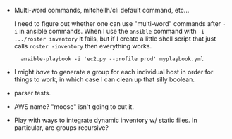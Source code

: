 - Multi-word commands, mitchellh/cli default command, etc...

  I need to figure out whether one can use "multi-word" commands after
  `-i` in ansible commands.  When I use the `ansible` command with `-i
  .../roster inventory` it fails, but if I create a little shell
  script that just calls `roster -inventory` then everything works.

        ansible-playbook -i 'ec2.py --profile prod' myplaybook.yml

- I might *have* to generate a group for each individual host in order
  for things to work, in which case I can clean up that silly boolean.

- parser tests.

- AWS name?  "moose" isn't going to cut it.

- Play with ways to integrate dynamic inventory w/ static files.  In
  particular, are groups recursive?

